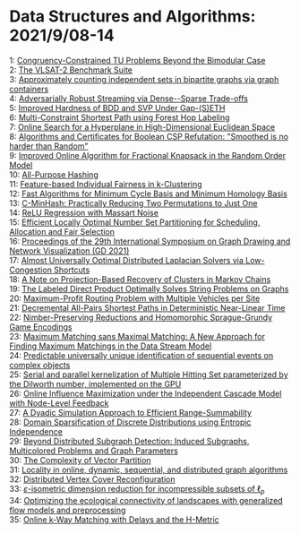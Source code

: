 # Data Structures and Algorithms: 2021/9/08-14  
1: [Congruency-Constrained TU Problems Beyond the Bimodular Case](https://doi.org/10.48550/arXiv.2109.03148)  
2: [The VLSAT-2 Benchmark Suite](https://doi.org/10.48550/arXiv.2110.06336)  
3: [Approximately counting independent sets in bipartite graphs via graph  containers](https://doi.org/10.48550/arXiv.2109.03744)  
4: [Adversarially Robust Streaming via Dense--Sparse Trade-offs](https://doi.org/10.48550/arXiv.2109.03785)  
5: [Improved Hardness of BDD and SVP Under Gap-(S)ETH](https://doi.org/10.48550/arXiv.2109.04025)  
6: [Multi-Constraint Shortest Path using Forest Hop Labeling](https://doi.org/10.48550/arXiv.2109.04221)  
7: [Online Search for a Hyperplane in High-Dimensional Euclidean Space](https://doi.org/10.48550/arXiv.2109.04340)  
8: [Algorithms and Certificates for Boolean CSP Refutation: "Smoothed is no  harder than Random"](https://doi.org/10.48550/arXiv.2109.04415)  
9: [Improved Online Algorithm for Fractional Knapsack in the Random Order  Model](https://doi.org/10.48550/arXiv.2109.04428)  
10: [All-Purpose Hashing](https://doi.org/10.48550/arXiv.2109.04548)  
11: [Feature-based Individual Fairness in k-Clustering](https://doi.org/10.48550/arXiv.2109.04554)  
12: [Fast Algorithms for Minimum Cycle Basis and Minimum Homology Basis](https://doi.org/10.48550/arXiv.2109.04567)  
13: [C-MinHash: Practically Reducing Two Permutations to Just One](https://doi.org/10.48550/arXiv.2109.04595)  
14: [ReLU Regression with Massart Noise](https://doi.org/10.48550/arXiv.2109.04623)  
15: [Efficient Locally Optimal Number Set Partitioning for Scheduling,  Allocation and Fair Selection](https://doi.org/10.48550/arXiv.2109.04809)  
16: [Proceedings of the 29th International Symposium on Graph Drawing and  Network Visualization (GD 2021)](https://doi.org/10.48550/arXiv.2109.04863)  
17: [Almost Universally Optimal Distributed Laplacian Solvers via  Low-Congestion Shortcuts](https://doi.org/10.48550/arXiv.2109.05151)  
18: [A Note on Projection-Based Recovery of Clusters in Markov Chains](https://doi.org/10.48550/arXiv.2109.05165)  
19: [The Labeled Direct Product Optimally Solves String Problems on Graphs](https://doi.org/10.48550/arXiv.2109.05290)  
20: [Maximum-Profit Routing Problem with Multiple Vehicles per Site](https://doi.org/10.48550/arXiv.2109.05404)  
21: [Decremental All-Pairs Shortest Paths in Deterministic Near-Linear Time](https://doi.org/10.48550/arXiv.2109.05621)  
22: [Nimber-Preserving Reductions and Homomorphic Sprague-Grundy Game  Encodings](https://doi.org/10.48550/arXiv.2109.05622)  
23: [Maximum Matching sans Maximal Matching: A New Approach for Finding  Maximum Matchings in the Data Stream Model](https://doi.org/10.48550/arXiv.2109.05946)  
24: [Predictable universally unique identification of sequential events on  complex objects](https://doi.org/10.48550/arXiv.2109.06028)  
25: [Serial and parallel kernelization of Multiple Hitting Set parameterized  by the Dilworth number, implemented on the GPU](https://doi.org/10.48550/arXiv.2109.06042)  
26: [Online Influence Maximization under the Independent Cascade Model with  Node-Level Feedback](https://doi.org/10.48550/arXiv.2109.06077)  
27: [A Dyadic Simulation Approach to Efficient Range-Summability](https://doi.org/10.48550/arXiv.2109.06366)  
28: [Domain Sparsification of Discrete Distributions using Entropic  Independence](https://doi.org/10.48550/arXiv.2109.06442)  
29: [Beyond Distributed Subgraph Detection: Induced Subgraphs, Multicolored  Problems and Graph Parameters](https://doi.org/10.48550/arXiv.2109.06561)  
30: [The Complexity of Vector Partition](https://doi.org/10.48550/arXiv.2109.06569)  
31: [Locality in online, dynamic, sequential, and distributed graph  algorithms](https://doi.org/10.48550/arXiv.2109.06593)  
32: [Distributed Vertex Cover Reconfiguration](https://doi.org/10.48550/arXiv.2109.06601)  
33: [$\varepsilon$-isometric dimension reduction for incompressible subsets  of $\ell_p$](https://doi.org/10.48550/arXiv.2109.06602)  
34: [Optimizing the ecological connectivity of landscapes with generalized  flow models and preprocessing](https://doi.org/10.48550/arXiv.2109.06622)  
35: [Online k-Way Matching with Delays and the H-Metric](https://doi.org/10.48550/arXiv.2109.06640)  